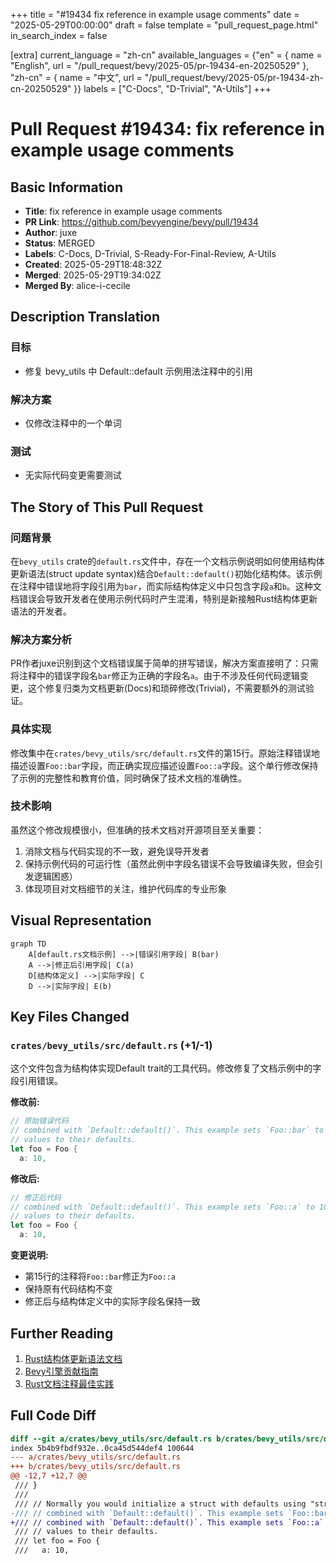 +++
title = "#19434 fix reference in example usage comments"
date = "2025-05-29T00:00:00"
draft = false
template = "pull_request_page.html"
in_search_index = false

[extra]
current_language = "zh-cn"
available_languages = {"en" = { name = "English", url = "/pull_request/bevy/2025-05/pr-19434-en-20250529" }, "zh-cn" = { name = "中文", url = "/pull_request/bevy/2025-05/pr-19434-zh-cn-20250529" }}
labels = ["C-Docs", "D-Trivial", "A-Utils"]
+++

# Pull Request #19434: fix reference in example usage comments

## Basic Information
- **Title**: fix reference in example usage comments
- **PR Link**: https://github.com/bevyengine/bevy/pull/19434
- **Author**: juxe
- **Status**: MERGED
- **Labels**: C-Docs, D-Trivial, S-Ready-For-Final-Review, A-Utils
- **Created**: 2025-05-29T18:48:32Z
- **Merged**: 2025-05-29T19:34:02Z
- **Merged By**: alice-i-cecile

## Description Translation
### 目标
- 修复 bevy_utils 中 Default::default 示例用法注释中的引用

### 解决方案
- 仅修改注释中的一个单词

### 测试
- 无实际代码变更需要测试

## The Story of This Pull Request

### 问题背景
在`bevy_utils` crate的`default.rs`文件中，存在一个文档示例说明如何使用结构体更新语法(struct update syntax)结合`Default::default()`初始化结构体。该示例在注释中错误地将字段引用为`bar`，而实际结构体定义中只包含字段`a`和`b`。这种文档错误会导致开发者在使用示例代码时产生混淆，特别是新接触Rust结构体更新语法的开发者。

### 解决方案分析
PR作者juxe识别到这个文档错误属于简单的拼写错误，解决方案直接明了：只需将注释中的错误字段名`bar`修正为正确的字段名`a`。由于不涉及任何代码逻辑变更，这个修复归类为文档更新(Docs)和琐碎修改(Trivial)，不需要额外的测试验证。

### 具体实现
修改集中在`crates/bevy_utils/src/default.rs`文件的第15行。原始注释错误地描述设置`Foo::bar`字段，而正确实现应描述设置`Foo::a`字段。这个单行修改保持了示例的完整性和教育价值，同时确保了技术文档的准确性。

### 技术影响
虽然这个修改规模很小，但准确的技术文档对开源项目至关重要：
1. 消除文档与代码实现的不一致，避免误导开发者
2. 保持示例代码的可运行性（虽然此例中字段名错误不会导致编译失败，但会引发逻辑困惑）
3. 体现项目对文档细节的关注，维护代码库的专业形象

## Visual Representation

```mermaid
graph TD
    A[default.rs文档示例] -->|错误引用字段| B(bar)
    A -->|修正后引用字段| C(a)
    D[结构体定义] -->|实际字段| C
    D -->|实际字段| E(b)
```

## Key Files Changed

### `crates/bevy_utils/src/default.rs` (+1/-1)
这个文件包含为结构体实现Default trait的工具代码。修改修复了文档示例中的字段引用错误。

**修改前:**
```rust
// 原始错误代码
// combined with `Default::default()`. This example sets `Foo::bar` to 10 and the remaining
// values to their defaults.
let foo = Foo {
  a: 10,
```

**修改后:**
```rust
// 修正后代码
// combined with `Default::default()`. This example sets `Foo::a` to 10 and the remaining
// values to their defaults.
let foo = Foo {
  a: 10,
```

**变更说明:**
- 第15行的注释将`Foo::bar`修正为`Foo::a`
- 保持原有代码结构不变
- 修正后与结构体定义中的实际字段名保持一致

## Further Reading
1. [Rust结构体更新语法文档](https://doc.rust-lang.org/book/ch05-01-defining-structs.html#creating-instances-from-other-instances-with-struct-update-syntax)
2. [Bevy引擎贡献指南](https://github.com/bevyengine/bevy/blob/main/CONTRIBUTING.md)
3. [Rust文档注释最佳实践](https://doc.rust-lang.org/rustdoc/how-to-write-documentation.html)

## Full Code Diff
```diff
diff --git a/crates/bevy_utils/src/default.rs b/crates/bevy_utils/src/default.rs
index 5b4b9fbdf932e..0ca45d544def4 100644
--- a/crates/bevy_utils/src/default.rs
+++ b/crates/bevy_utils/src/default.rs
@@ -12,7 +12,7 @@
 /// }
 ///
 /// // Normally you would initialize a struct with defaults using "struct update syntax"
-/// // combined with `Default::default()`. This example sets `Foo::bar` to 10 and the remaining
+/// // combined with `Default::default()`. This example sets `Foo::a` to 10 and the remaining
 /// // values to their defaults.
 /// let foo = Foo {
 ///   a: 10,
```